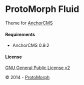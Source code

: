 ProtoMorph Fluid
======================

Theme for [AnchorCMS][2]

#### Requirements

- AnchorCMS 0.9.2

#### License

[GNU General Public License v2][3]

© 2014 - [ProtoMorph][1]

[1]: http://protomorph.tk/
[2]: http://anchorcms.com/
[3]: http://opensource.org/licenses/GPL-2.0tk/
